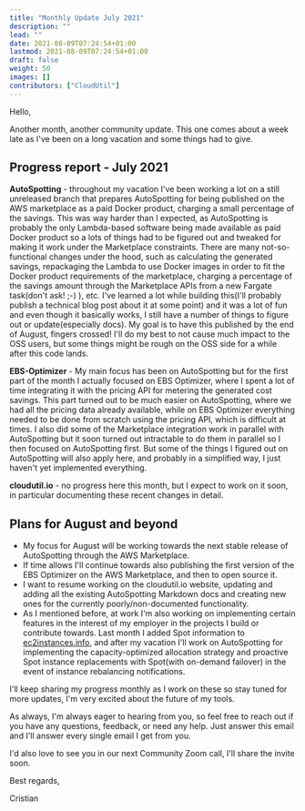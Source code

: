 ```yaml
---
title: "Monthly Update July 2021"
description: ""
lead: ""
date: 2021-08-09T07:24:54+01:00
lastmod: 2021-08-09T07:24:54+01:00
draft: false
weight: 50
images: []
contributors: ["CloudUtil"]
---
```




Hello,

Another month, another community update. This one comes about a week late as I've been on a long vacation and some things had to give.

## Progress report - July 2021 ##

**AutoSpotting** - throughout my vacation I've been working a lot on a still unreleased branch that prepares AutoSpotting for being published on the AWS marketplace as a paid Docker product, charging a small percentage of the savings. This was way harder than I expected, as AutoSpotting is probably the only Lambda-based software being made available as paid Docker product so a lots of things had to be figured out and tweaked for making it work under the Marketplace constraints. There are many not-so-functional changes under the hood, such as calculating the generated savings, repackaging the Lambda to use Docker images in order to fit the Docker product requirements of the marketplace, charging a percentage of the savings amount through the Marketplace APIs from a new Fargate task(don't ask! ;-) ), etc. I've learned a lot while building this(I'll probably publish a technical blog post about it at some point) and it was a lot of fun and even though it basically works, I still have a number of things to figure out or update(especially docs). My goal is to have this published by the end of August, fingers crossed! I'll do my best to not cause much impact to the OSS users, but some things might be rough on the OSS side for a while after this code lands.

**EBS-Optimizer** - My main focus has been on AutoSpotting but for the first part of the month I actually focused on EBS Optimizer, where I spent a lot of time integrating it with the pricing API for metering the generated cost savings. This part turned out to be much easier on AutoSpotting, where we had all the pricing data already available, while on EBS Optimizer everything needed to be done from scratch using the pricing API, which is difficult at times. I also did some of the Marketplace integration work in parallel with AutoSpotting but it soon turned out intractable to do them in parallel so I then focused on AutoSpotting first. But some of the things I figured out on AutoSpotting will also apply here, and probably in a simplified way, I just haven't yet implemented everything.

**cloudutil.io** - no progress here this month, but I expect to work on it soon, in particular documenting these recent changes in detail.

## Plans for August and beyond ##

- My focus for August will be working towards the next stable release of AutoSpotting through the AWS Marketplace.
- If time allows I'll continue towards also publishing the first version of the EBS Optimizer on the AWS Marketplace, and then to open source it.
- I want to resume working on the cloudutil.io website, updating and adding all the existing AutoSpotting Markdown docs and creating new ones for the currently poorly/non-documented functionality.
- As I mentioned before, at work I'm also working on implementing certain features in the interest of my employer in the projects I build or contribute towards. Last month I added Spot information to [ec2instances.info](https://ec2instances.info), and after my vacation I'll work on AutoSpotting for implementing the capacity-optimized allocation strategy and proactive Spot instance replacements with Spot(with on-demand failover) in the event of instance rebalancing notifications.

I'll keep sharing my progress monthly as I work on these so stay tuned for more updates, I'm very excited about the future of my tools.

As always, I'm always eager to hearing from you, so feel free to reach out if you have any questions, feedback, or need any help. Just answer this email and I'll answer every single email I get from you.

I'd also love to see you in our next Community Zoom call, I'll share the invite soon.

Best regards,

Cristian

